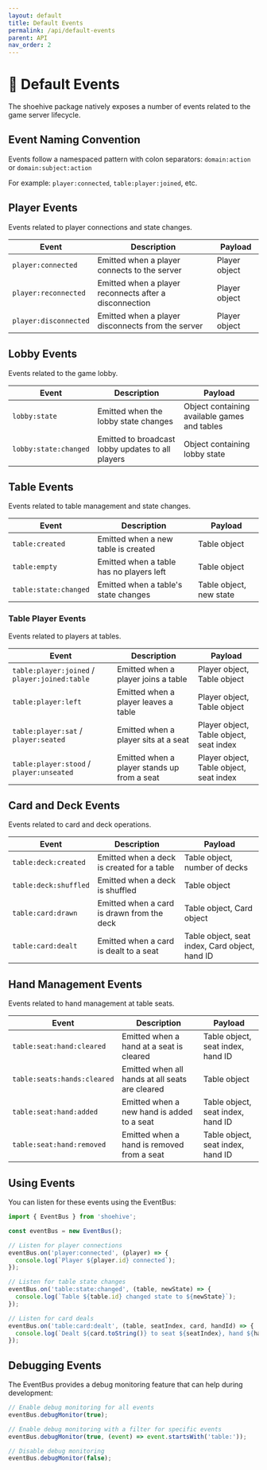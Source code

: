 ```yaml
---
layout: default
title: Default Events
permalink: /api/default-events
parent: API
nav_order: 2
---
```


# 📘 Default Events

The shoehive package natively exposes a number of events related to the game server lifecycle.

## Event Naming Convention

Events follow a namespaced pattern with colon separators: `domain:action` or `domain:subject:action`

For example: `player:connected`, `table:player:joined`, etc.

## Player Events

Events related to player connections and state changes.

| Event | Description | Payload |
|-------|-------------|---------|
| `player:connected` | Emitted when a player connects to the server | Player object |
| `player:reconnected` | Emitted when a player reconnects after a disconnection | Player object |
| `player:disconnected` | Emitted when a player disconnects from the server | Player object |

## Lobby Events

Events related to the game lobby.

| Event | Description | Payload |
|-------|-------------|---------|
| `lobby:state` | Emitted when the lobby state changes | Object containing available games and tables |
| `lobby:state:changed` | Emitted to broadcast lobby updates to all players | Object containing lobby state |

## Table Events

Events related to table management and state changes.

| Event | Description | Payload |
|-------|-------------|---------|
| `table:created` | Emitted when a new table is created | Table object |
| `table:empty` | Emitted when a table has no players left | Table object |
| `table:state:changed` | Emitted when a table's state changes | Table object, new state |

### Table Player Events

Events related to players at tables.

| Event | Description | Payload |
|-------|-------------|---------|
| `table:player:joined` / `player:joined:table` | Emitted when a player joins a table | Player object, Table object |
| `table:player:left` | Emitted when a player leaves a table | Player object, Table object |
| `table:player:sat` / `player:seated` | Emitted when a player sits at a seat | Player object, Table object, seat index |
| `table:player:stood` / `player:unseated` | Emitted when a player stands up from a seat | Player object, Table object, seat index |

## Card and Deck Events

Events related to card and deck operations.

| Event | Description | Payload |
|-------|-------------|---------|
| `table:deck:created` | Emitted when a deck is created for a table | Table object, number of decks |
| `table:deck:shuffled` | Emitted when a deck is shuffled | Table object |
| `table:card:drawn` | Emitted when a card is drawn from the deck | Table object, Card object |
| `table:card:dealt` | Emitted when a card is dealt to a seat | Table object, seat index, Card object, hand ID |

## Hand Management Events

Events related to hand management at table seats.

| Event | Description | Payload |
|-------|-------------|---------|
| `table:seat:hand:cleared` | Emitted when a hand at a seat is cleared | Table object, seat index, hand ID |
| `table:seats:hands:cleared` | Emitted when all hands at all seats are cleared | Table object |
| `table:seat:hand:added` | Emitted when a new hand is added to a seat | Table object, seat index, hand ID |
| `table:seat:hand:removed` | Emitted when a hand is removed from a seat | Table object, seat index, hand ID |

## Using Events

You can listen for these events using the EventBus:

```typescript
import { EventBus } from 'shoehive';

const eventBus = new EventBus();

// Listen for player connections
eventBus.on('player:connected', (player) => {
  console.log(`Player ${player.id} connected`);
});

// Listen for table state changes
eventBus.on('table:state:changed', (table, newState) => {
  console.log(`Table ${table.id} changed state to ${newState}`);
});

// Listen for card deals
eventBus.on('table:card:dealt', (table, seatIndex, card, handId) => {
  console.log(`Dealt ${card.toString()} to seat ${seatIndex}, hand ${handId}`);
});
```

## Debugging Events

The EventBus provides a debug monitoring feature that can help during development:

```typescript
// Enable debug monitoring for all events
eventBus.debugMonitor(true);

// Enable debug monitoring with a filter for specific events
eventBus.debugMonitor(true, (event) => event.startsWith('table:'));

// Disable debug monitoring
eventBus.debugMonitor(false);
```



